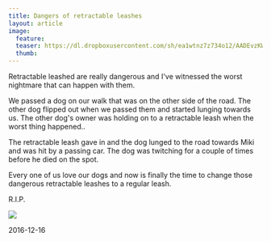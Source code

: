```yaml
---
title: Dangers of retractable leashes
layout: article
image:
  feature:
  teaser: https://dl.dropboxusercontent.com/sh/ea1wtnz7z734o12/AADEvzKWT1wZWzs-Ei3VsIUVa/muut/Image_-245px.jpg
  thumb:
---
```


Retractable leashed are really dangerous and I've witnessed the worst nightmare that can happen with them.

We passed a dog on our walk that was on the other side of the road. The other dog flipped out when we passed them and started lunging towards us. The other dog's owner was holding on to a retractable leash when the worst thing happened..

The retractable leash gave in and the dog lunged to the road towards Miki and was hit by a passing car. The dog was twitching for a couple of times before he died on the spot.

Every one of us love our dogs and now is finally the time to change those dangerous retractable leashes to a regular leash.

R.I.P.
 
![](https://dl.dropboxusercontent.com/sh/ea1wtnz7z734o12/AABiB5VA9n9xYcshKgImXR5za/blogi/Image.jpg)

2016-12-16
